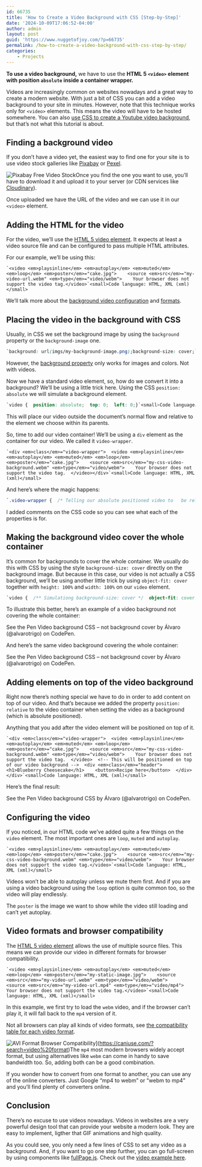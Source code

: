 ```yaml
---
id: 66735
title: 'How to Create a Video Background with CSS [Step-by-Step]'
date: '2024-10-09T17:06:52-04:00'
author: admin
layout: post
guid: 'https://www.nuggetofjoy.com/?p=66735'
permalink: /how-to-create-a-video-background-with-css-step-by-step/
categories:
    - Projects
---
```


**To use a video background,** we have to use the **HTML 5 `<video>` element with position `absolute` inside a container wrapper.**

Videos are increasingly common on websites nowadays and a great way to create a modern website. With just a bit of CSS you can add a video background to your site in minutes. However, note that this technique works only for `<video>` elements. This means the video will have to be hosted somewhere. You can also [use CSS to create a Youtube video background](https://alvarotrigo.com/blog/how-to-create-a-youtube-video-background-with-css/), but that’s not what this tutorial is about.

## Finding a background video

If you don’t have a video yet, the easiest way to find one for your site is to use video stock galleries like [Pixabay](https://pixabay.com/videos/) or [Pexel](https://www.pexels.com/videos/).

![Pixabay Free Video Stock](https://alvarotrigo.com/blog/assets/imgs/2021-10-27/pixabay-video-stock-free.jpeg)</figure></div>Once you find the one you want to use, you’ll have to download it and upload it to your server (or CDN services like [Cloudinary](https://cloudinary.com/)).

Once uploaded we have the URL of the video and we can use it in our `<video>` element.

## Adding the HTML for the video

For the video<span style="box-sizing: border-box; margin: 0px; padding: 0px;">, we’ll use the [HTML 5 video element](https://developer.mozilla.org/en-US/docs/Web/HTML/Element/video). It expects at least a video source file and can be configured to pass</span> multiple HTML attributes.

For our example, we’ll be using this:

```markup
`<video <em>playsinline</em> <em>autoplay</em> <em>muted</em> <em>loop</em> <em>poster</em>="cake.jpg">    <source <em>src</em>="my-video-url.webm" <em>type</em>="video/webm">    Your browser does not support the video tag.</video>`<small>Code language: HTML, XML (xml)</small>
```

We’ll talk <span style="box-sizing: border-box; margin: 0px; padding: 0px;">more about the [background video configuration](https://alvarotrigo.com/blog/background-video-css/#configuring-the-video) and </span>[formats](https://alvarotrigo.com/blog/background-video-css/#video-formats-and-browser-compatibility).

## Placing the video in the background with CSS

Usually, in CSS we set the background image by using the `background` property or the `background-image` one.

```css
`background: url(imgs/my-background-image.png);background-size: cover;`<small>Code language: CSS (css)</small>
```

However, the [background property](https://developer.mozilla.org/en-US/docs/Web/CSS/background) only works for images and colors. Not with videos.

Now we have a standard video element, so, how do we convert it into a background? We’ll be using a little trick here. Using the CSS `position: absolute` we will simulate a background element.

```css
`video {  position: absolute;  top: 0;  left: 0;}`<small>Code language: CSS (css)</small>
```

This will place our video outside the document’s normal flow and relative to the element we choose within its parents.

So, time to add our video container! We’ll be using a `div` element as the container for our video. We called it `video-wrapper`.

```markup
`<div <em>class</em>="video-wrapper">  <video <em>playsinline</em> <em>autoplay</em> <em>muted</em> <em>loop</em> <em>poster</em>="cake.jpg">    <source <em>src</em>="my-css-video-background.webm" <em>type</em>="video/webm">    Your browser does not support the video tag.  </video></div>`<small>Code language: HTML, XML (xml)</small>
```

And here’s where the magic happens:

```css
`.video-wrapper {  /* Telling our absolute positioned video to   be relative to this element */  position: relative;  width: 400px;  height: 200px;  /* Will not allow the video to overflow the   container */  overflow: hidden;  /* Centering the container's content vertically   and horizontally */  text-align: center;  display: flex;  align-items: center;  justify-content: center;}`<small>Code language: CSS (css)</small>
```

I added comments on the CSS code so you can see what each of the properties is for.

## Making the background video cover the whole container

It’s common for backgrounds to cover the whole container. We usually do this with CSS by using the style `background-size: cover` directly on the background image. But because in this case, our video is not actually a CSS background, we’ll be using another little trick by using `object-fit: cover` together with `height: 100%` and `width: 100%` on our `video` element.

```css
`video {  /** Simulationg background-size: cover */  object-fit: cover;  height: 100%;  width: 100%;  position: absolute;  top: 0;  left: 0;}`<small>Code language: CSS (css)</small>
```

To illustrate this better, here’s an example of a video background not covering the whole container:

See the Pen Video background CSS – not background cover by Álvaro (@alvarotrigo) on CodePen.

And here’s the same video background covering the whole container:

See the Pen Video background CSS – not background cover by Álvaro (@alvarotrigo) on CodePen.

## Adding elements on top of the video background

Right now there’s nothing special we have to do in order to add content on top of our video. And that’s because we added the property `position: relative` to the video container when setting the video as a background (which is absolute positioned).

Anything that you add after the video element will be positioned on top of it.

```markup
`<div <em>class</em>="video-wrapper">  <video <em>playsinline</em> <em>autoplay</em> <em>muted</em> <em>loop</em> <em>poster</em>="cake.jpg">    <source <em>src</em>="my-css-video-background.webm" <em>type</em>="video/webm">    Your browser does not support the video tag.  </video>  <!-- This will be positioned on top of our video background -->  <div <em>class</em>="header">    <h1>Blueberry Cheesecake</h1>    <button>Recipe here</button>  </div></div>`<small>Code language: HTML, XML (xml)</small>
```

Here’s the final result:

See the Pen Video background CSS by Álvaro (@alvarotrigo) on CodePen.

## Configuring the video

If you noticed, in our HTML code we’ve added quite a few things on the `video` element. The most important ones are `loop`, `muted` and `autoplay`.

```markup
`<video <em>playsinline</em> <em>autoplay</em> <em>muted</em> <em>loop</em> <em>poster</em>="cake.jpg">    <source <em>src</em>="my-css-video-background.webm" <em>type</em>="video/webm">    Your browser does not support the video tag.</video>`<small>Code language: HTML, XML (xml)</small>
```

Videos won’t be able to autoplay unless we mute them first. And if you are using a video background using the `loop` option is quite common too, so the video will play endlessly.

The `poster` is the image we want to show while the video still loading and can’t yet autoplay.

## Video formats and browser compatibility

The [HTML 5 video element](https://developer.mozilla.org/en-US/docs/Web/HTML/Element/video) allows the use of multiple source files. This means we can provide our video in different formats for browser compatibility.

```markup
`<video <em>playsinline</em> <em>autoplay</em> <em>muted</em> <em>loop</em> <em>poster</em>="my-static-image.jpg">    <source <em>src</em>="my-video-url.webm" <em>type</em>="video/webm">    <source <em>src</em>="my-video-url.mp4" <em>type</em>="video/mp4">    Your browser does not support the video tag.</video>`<small>Code language: HTML, XML (xml)</small>
```

In this example, we first try to load the `webm` video, and if the browser can’t play it, it will fall back to the `mp4` version of it.

Not all browsers can play all kinds of video formats, see [the compatibility table for each video format](https://caniuse.com/?search=video%20format).[](https://caniuse.com/?search=video%20format)

![AVI Format Browser Compatibility](https://alvarotrigo.com/blog/assets/imgs/2021-10-27/video-formats-compatiblity.jpeg)](https://caniuse.com/?search=video%20format)</figure></div>The `mp4` most modern browsers widely accept format, but using alternatives like `webm` can come in handy to save bandwidth too. So, adding both can be a good combination.

If you wonder how to convert from one format to another, you can use any of the online converters. Just Google “mp4 to webm” or “webm to mp4” and you’ll find plenty of converters online.

## Conclusion

There’s no excuse to use videos nowadays. Videos in websites are a very powerful design tool that can provide your website a modern look. They are easy to implement, ligther that GIF animations and high quality.

As you could see, you only need a few lines of CSS to set any video as a background. And, if you want to go one step further, you can go full-screen by using components like [fullPage.js](https://alvarotrigo.com/fullPage/). Check out the [video example here](https://alvarotrigo.com/fullPage/examples/videoBackground.html).

